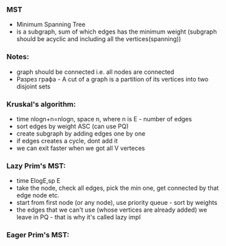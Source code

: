 ### MST
- Minimum Spanning Tree
- is a subgraph, sum of which edges has the minimum weight (subgraph should be acyclic and including all the vertices(spanning))

### Notes:
- graph should be connected i.e. all nodes are connected
- Разрез графа - A cut of a graph is a partition of its vertices into two disjoint sets

### Kruskal's algorithm:
- time nlogn+n=nlogn, space n, where n is E - number of edges
- sort edges by weight ASC (can use PQ)
- create subgraph by adding edges one by one
- if edges creates a cycle, dont add it
- we can exit faster when we got all V verteces

### Lazy Prim's MST:
- time ElogE,sp E
- take the node, check all edges, pick the min one, get connected by that edge node etc.
- start from first node (or any node), use priority queue - sort by weights
- the edges that we can't use (whose vertices are already added) we leave in PQ - that is why it's called lazy impl

### Eager Prim's MST:

